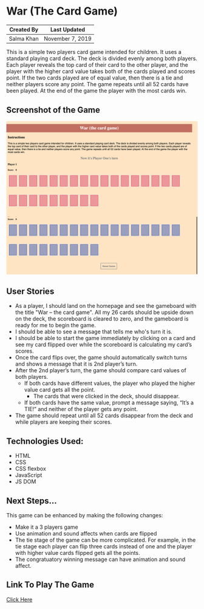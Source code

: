 # War (The Card Game)

Created By | Last Updated
-----------|--------------
Salma Khan | November 7, 2019

This is a simple two players card game intended for children. It uses a standard playing card deck. The deck is divided evenly among both players. Each player reveals the top card of their card to the other player, and the player with the higher card value takes both of the cards played and scores point. If the two cards played are of equal value, then there is a tie and neither players score any point. The game repeats until all 52 cards have been played. At the end of the game the player with the most cards win.

## Screenshot of the Game 
![Game Design](./images/wargame.png)


## User Stories
* As a player, I should land on the homepage and see the gameboard with the title "War – the card game". All my 26 cards should be upside down on the deck, the scoreboard is cleared to zero, and the gameboard is ready for me to begin the game.
* I should be able to see a message that tells me who's turn it is.
* I should be able to start the game immediately by clicking on a card and see my card flipped over while the scoreboard is calculating my card’s scores. 
* Once the card flips over, the game should automatically switch turns and shows a message that it is 2nd player’s turn. 
* After the 2nd player’s turn, the game should compare card values of both players.
    * If both cards have different values, the player who played the higher value card gets all the point. 
        * The cards that were clicked in the deck, should disappear.
    *  If both cards have the same value, prompt a message saying, “It’s a TIE!” and neither of the player gets any point.
* The game should repeat until all 52 cards disappear from the deck and while players are keeping their scores. 

## Technologies Used: 
* HTML
* CSS 
* CSS flexbox 
* JavaScript 
* JS DOM  

## Next Steps...
This game can be enhanced by making the following changes:
* Make it a 3 players game
* Use animation and sound affects when cards are flipped 
* The tie stage of the game can be more complicated. For example, in the tie stage each player can flip three cards instead of one and the          player with higher value cards flipped gets all the points. 
* The congratuatory winning message can have animation and sound affect. 

## Link To Play The Game
[Click Here](https://ssahussai.github.io/War-the-card-game/) 




